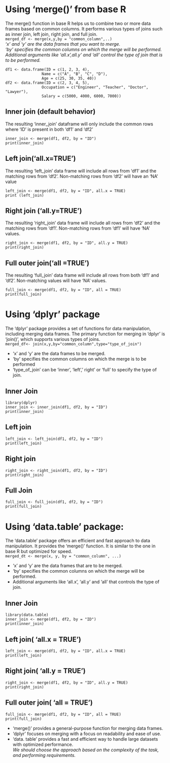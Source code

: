 # Using ‘merge()’ from base R
The merge() function in base R helps us to combine two or more data frames based on common columns. 
It performs various types of joins such as inner join, left join, right join, and full join. <br>
```merged_df <- merge(x,y,by = "common_column",..)``` <br>
*‘x’ and ‘y’ are the data frames that you want to merge.* <br>
*‘by’ specifies the common columns on which the merge will be performed.* <br>
*Additional arguments like ‘all.x’,all.y’ and ‘all’ control the type of join that is to be performed.* <br>
```
df1 <- data.frame(ID = c(1, 2, 3, 4),
				Name = c("A", "B", "C", "D"),
				Age = c(25, 30, 35, 40))
df2 <- data.frame(ID = c(2, 3, 4, 5),
				Occupation = c("Engineer", "Teacher", "Doctor", "Lawyer"),
				Salary = c(5000, 4000, 6000, 7000))
```
##  Inner join (default behavior)
The resulting ‘inner_join’ dataframe will only include the common rows where ‘ID’ is present in both ‘df1’ and ‘df2’
```
inner_join <- merge(df1, df2, by = "ID")
print(inner_join)
```
## Left join(‘all.x=TRUE’)
The resulting ‘left_join’ data frame will include all rows from ‘df1’ and the matching rows from ‘df2’. 
Non-matching rows from ‘df2’ will have an ‘NA’ value
```
left_join <- merge(df1, df2, by = "ID", all.x = TRUE)
print (left_join)
```
## Right join (‘all.y=TRUE’)
The resulting ‘right_join’ data frame will include all rows from ‘df2’ and the matching rows from ‘df1’. 
Non-matching rows from ‘df1’ will have ‘NA’ values.
```
right_join <- merge(df1, df2, by = "ID", all.y = TRUE)
print(right_join)
```
##  Full outer join(‘all =TRUE’)
The resulting ‘full_join’ data frame will include all rows from both ‘df1’ and ‘df2’. 
Non-matching values will have ‘NA’ values.
```
full_join <- merge(df1, df2, by = "ID", all = TRUE)
print(full_join)
```
# Using ‘dplyr’ package
The ‘dplyr’ package provides a set of functions for data manipulation, including merging data frames.
The primary function for merging in ‘dplyr’ is ‘join()’, which supports various types of joins. <br>
```merged_df<- join(x,y,by="common_column",type="type_of_join")``` <br>
- ‘x’ and ‘y’ are the data frames to be merged.
- ‘by’ specifies the common columns on which the merge is to be performed
- ‘type_of_join’ can be ‘inner’, ‘left’,’ right’ or ‘full’ to specify the type of join.
## Inner Join 
```
library(dplyr)
inner_join <- inner_join(df1, df2, by = "ID")
print(inner_join)
```
## Left join

```
left_join <- left_join(df1, df2, by = "ID")
print(left_join)
```
## Right join

```
right_join <- right_join(df1, df2, by = "ID")
print(right_join)
```
## Full Join 
```
full_join <- full_join(df1, df2, by = "ID")
print(full_join)
```

# Using ‘data.table’ package:
The ‘data.table’ package offers an efficient and fast approach to data manipulation. It provides the ‘merge()’ function. It is similar to the one in base R but optimized for speed.<br>
```merged_dt <- merge(x, y, by = "common_column", ...)``` <br>
- ‘x’ and ‘y’ are the data frames that are to be merged.
- ‘by’ specifies the common columns on which the merge will be performed.
- Additional arguments like ‘all.x’, ‘all.y’ and ‘all’ that controls the type of join.
## Inner Join
```
library(data.table)
inner_join <- merge(df1, df2, by = "ID")
print(inner_join)
```
## Left join( ‘all.x = TRUE’)
```
left_join <- merge(df1, df2, by = "ID", all.x = TRUE)
print(left_join)
```
## Right join( ‘all.y = TRUE’)
```
right_join <- merge(df1, df2, by = "ID", all.y = TRUE)
print(right_join)
````
## Full outer join( ‘all = TRUE’)
```
full_join <- merge(df1, df2, by = "ID", all = TRUE)
print(full_join)
```
- ‘merge()’ provides a general-purpose function for merging data frames.
- ‘dplyr’ focuses on merging with a focus on readability and ease of use.
- ‘data. table’ provides a fast and efficient way to handle large datasets with optimized performance. <br>
*We should choose the approach based on the complexity of the task, and performing requirements.*

